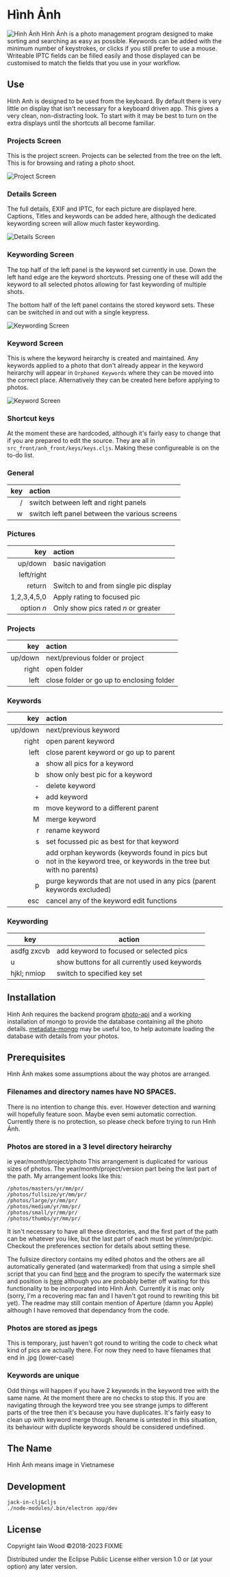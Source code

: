 # Hình Ảnh
![Hình Ảnh](resources/anh-small.png)
Hình Ảnh is a photo management program designed to make sorting and searching as easy as possible. Keywords can be added with the minimum number of keystrokes, or clicks if you still prefer to use a mouse. Writeable IPTC fields can be filled easily and those displayed can be customised to match the fields that you use in your workflow.

## Use

Hinh Anh is designed to be used from the keyboard. By default there is very little on display that isn't necessary for a keyboard driven app. This gives a very clean, non-distracting look. To start with it may be best to turn on the extra displays until the shortcuts all become familiar.

### Projects Screen
This is the project screen. Projects can be selected from the tree on the left. This is for browsing and rating a photo shoot.

![Project Screen](docs/screenshots/projects.png?raw=true) 

### Details Screen
The full details, EXIF and IPTC, for each picture are displayed here. Captions, Titles and keywords can be added here, although the dedicated keywording screen will allow much faster keywording.

![Details Screen](docs/screenshots/details.png?raw=true) 

### Keywording Screen
The top half of the left panel is the keyword set currently in use. Down the left hand edge are the keyword shortcuts. Pressing one of these will add the keyword to all selected photos allowing for fast keywording of multiple shots.

The bottom half of the left panel contains the stored keyword sets. These can be switched in and out with a single keypress.

![Keywording Screen](docs/screenshots/keywording.png?raw=true) 

### Keyword Screen

This is where the keyword heirarchy is created and maintained. Any keywords applied to a photo that don't already appear in the keyword heirarchy will appear in `Orphaned Keywords` where they can be moved into the correct place. Alternatively they can be created here before applying to photos.

![Keyword Screen](docs/screenshots/keywords.png?raw=true) 

### Shortcut keys
At the moment these are hardcoded, although it's fairly easy to change that if you are prepared to edit the source. They are all in `src_front/anh_front/keys/keys.cljs`. Making these configureable is on the to-do list.

### General
key  | action
----:|:-----------
/    | switch between left and right panels
w    | switch left panel between the various screens

### Pictures
key         |  action
---:        |:---
up/down     | basic navigation
left/right  |
return      | Switch to and from single pic display
1,2,3,4,5,0 | Apply rating to focused pic
option *n*  | Only show pics rated *n* or greater

### Projects
key     | action
---:    |:---
up/down | next/previous folder or project
right   | open folder
left    | close folder or go up to enclosing folder

### Keywords
key     | action
---:    |:---
up/down | next/previous keyword
right   | open parent keyword
left    | close parent keyword or go up to parent
a       | show all pics for a keyword
b       | show only best pic for a keyword
\-      | delete keyword
\+      | add keyword
m       | move keyword to a different parent
M       | merge keyword
r       |rename keyword
s       | set focussed pic as best for that keyword
o       | add orphan keywords (keywords found in pics but not in the keyword tree, or keywords in the tree but with no parents)
p       | purge keywords that are not used in any pics (parent keywords excluded)
esc     | cancel any of the keyword edit functions

### Keywording
key         | action
---         |---
asdfg zxcvb | add keyword to focused or selected pics
u           | show buttons for all currently used keywords
hjkl; nmiop | switch to specified key set


## Installation

Hinh Anh requires the backend program [photo-api](https://github.com/soulflyer/photo-api) and a working installation of mongo to provide the database containing all the photo details. [metadata-mongo](https://github.com/soulflyer/metadata-mongo) may be useful too, to help automate loading the database with details from your photos.

## Prerequisites

Hình Ảnh makes some assumptions about the way photos are arranged.

### Filenames and directory names have NO SPACES. 
There is no intention to change this. ever. However detection and warning will hopefully feature soon. Maybe even semi automatic correction. Currently there is no protection, so please check before trying to run Hình Ảnh.

### Photos are stored in a 3 level directory heirarchy
ie year/month/project/photo This arrangement is duplicated for various sizes of photos. The year/month/project/version part being the last part of the path. My arrangement looks like this:

    /photos/masters/yr/mm/pr/
    /photos/fullsize/yr/mm/pr/
    /photos/large/yr/mm/pr/
    /photos/medium/yr/mm/pr/
    /photos/small/yr/mm/pr/
    /photos/thumbs/yr/mm/pr/
    
It isn't necessary to have all these directories, and the first part of the path can be whatever you like, but the last part of each must be yr/mm/pr/pic. Checkout the preferences section for details about setting these. 

The fullsize directory contains my edited photos and the others are all automatically generated (and watermarked) from that using a simple shell script that you can find [here](https://github.com/soulflyer/publish) and the program to specify the watermark size and position is [here](https://github.com/soulflyer/Watermarker) although you are probably better off waiting for this functionality to be incorporated into Hình Ảnh. Currently it is mac only (sorry, I'm a recovering mac fan and I haven't got round to rewriting this bit yet). The readme may still contain mention of Aperture (damn you Apple) although I have removed that dependancy from the code.

### Photos are stored as jpegs
This is temporary, just haven't got round to writing the code to check what kind of pics are actually there. For now they need to have filenames that end in .jpg (lower-case)

### Keywords are unique
Odd things will happen if you have 2 keywords in the keyword tree with the same name. At the moment there are no checks to stop this. If you are navigating through the keyword tree you see strange jumps to different parts of the tree then it's because you have duplicates. It's fairly easy to clean up with keyword merge though. Rename is untested in this situation, its behaviour with duplicte keywords should be considered undefined.

## The Name

Hình Ảnh means image in Vietnamese
 
## Development

    jack-in-clj&cljs
    ./node-modules/.bin/electron app/dev 
    
## License

Copyright Iain Wood ©2018-2023  FIXME

Distributed under the Eclipse Public License either version 1.0 or (at
your option) any later version.
